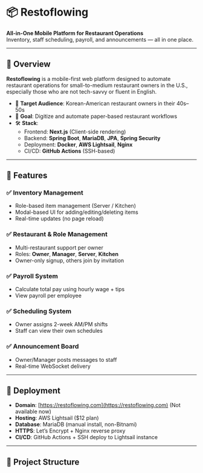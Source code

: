 # 📦 Restoflowing

**All-in-One Mobile Platform for Restaurant Operations**  
Inventory, staff scheduling, payroll, and announcements — all in one place.

---

## 🧩 Overview

**Restoflowing** is a mobile-first web platform designed to automate restaurant operations for small-to-medium restaurant owners in the U.S., especially those who are not tech-savvy or fluent in English.

- 👥 **Target Audience**: Korean-American restaurant owners in their 40s–50s
- 🎯 **Goal**: Digitize and automate paper-based restaurant workflows
- 🛠 **Stack**:
	- Frontend: **Next.js** (Client-side rendering)
	- Backend: **Spring Boot**, **MariaDB**, **JPA**, **Spring Security**
	- Deployment: **Docker**, **AWS Lightsail**, **Nginx**
	- CI/CD: **GitHub Actions** (SSH-based)

---

## 🔑 Features

### ✅ Inventory Management
- Role-based item management (Server / Kitchen)
- Modal-based UI for adding/editing/deleting items
- Real-time updates (no page reload)

### ✅ Restaurant & Role Management
- Multi-restaurant support per owner
- Roles: **Owner**, **Manager**, **Server**, **Kitchen**
- Owner-only signup, others join by invitation

### ✅ Payroll System
- Calculate total pay using hourly wage + tips
- View payroll per employee

### ✅ Scheduling System
- Owner assigns 2-week AM/PM shifts
- Staff can view their own schedules

### ✅ Announcement Board
- Owner/Manager posts messages to staff
- Real-time WebSocket delivery


---

## 🚀 Deployment

- **Domain**: [https://restoflowing.com](https://restoflowing.com) (Not available now)
- **Hosting**: AWS Lightsail ($12 plan)
- **Database**: MariaDB (manual install, non-Bitnami)
- **HTTPS**: Let’s Encrypt + Nginx reverse proxy
- **CI/CD**: GitHub Actions + SSH deploy to Lightsail instance

---

## 📁 Project Structure